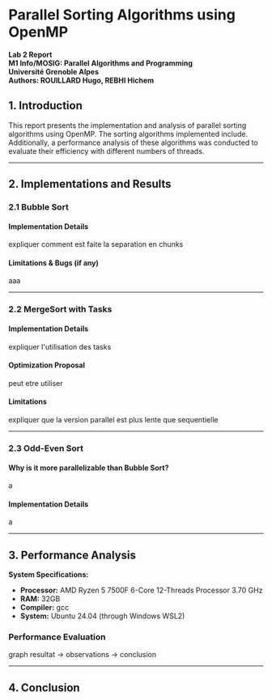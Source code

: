 # **Parallel Sorting Algorithms using OpenMP**  
**Lab 2 Report**  
**M1 Info/MOSIG: Parallel Algorithms and Programming**  
**Université Grenoble Alpes**  
**Authors: ROUILLARD Hugo, REBHI Hichem**

## **1. Introduction**  
This report presents the implementation and analysis of parallel sorting algorithms using OpenMP. The sorting algorithms implemented include. 
Additionally, a performance analysis of these algorithms was conducted to evaluate their efficiency with different numbers of threads.

---

## **2. Implementations and Results**  

### **2.1 Bubble Sort**  
#### **Implementation Details**  
expliquer comment est faite la separation en chunks

#### **Limitations & Bugs (if any)**  
aaa

---

### **2.2 MergeSort with Tasks**  
#### **Implementation Details**  
expliquer l'utilisation des tasks

#### **Optimization Proposal**  
peut etre utiliser 

#### **Limitations**  
expliquer que la version parallel est plus lente que sequentielle

---

### **2.3 Odd-Even Sort**  
#### **Why is it more parallelizable than Bubble Sort?**  
a

#### **Implementation Details**  
a


---

## **3. Performance Analysis**  
**System Specifications:**  
- **Processor:** AMD Ryzen 5 7500F 6-Core 12-Threads Processor 3.70 GHz
- **RAM:** 32GB
- **Compiler:** gcc
- **System:** Ubuntu 24.04 (through Windows WSL2)

### **Performance Evaluation**  
graph resultat -> observations -> conclusion

---

## **4. Conclusion**  


